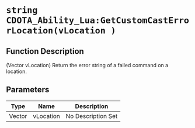 # `string CDOTA_Ability_Lua:GetCustomCastErrorLocation(vLocation )`
## Function Description
(Vector vLocation) Return the error string of a failed command on a location.
## Parameters
Type|Name|Description
--|--|--
Vector|vLocation|No Description Set
